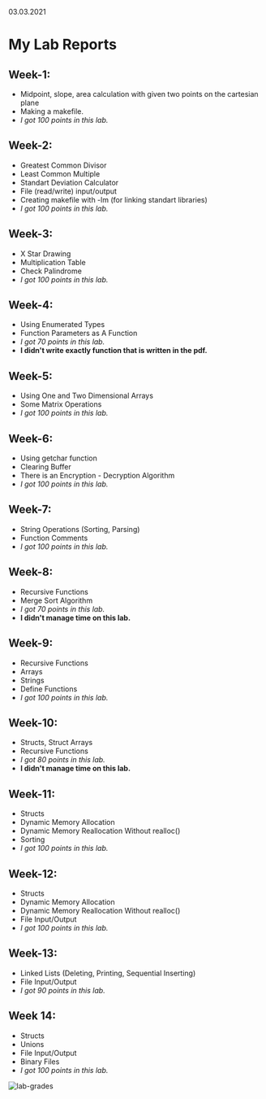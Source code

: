 03.03.2021

# My Lab Reports


## Week-1:

* Midpoint, slope, area calculation with given two points on the cartesian plane
* Making a makefile.
* _I got 100 points in this lab._


## Week-2:

* Greatest Common Divisor
* Least Common Multiple
* Standart Deviation Calculator
* File (read/write) input/output
* Creating makefile with -lm (for linking standart libraries)
* _I got 100 points in this lab._

## Week-3:

* X Star Drawing
* Multiplication Table
* Check Palindrome
* _I got 100 points in this lab._

## Week-4:

* Using Enumerated Types
* Function Parameters as A Function
* _I got 70 points in this lab._
* **I didn't write exactly function that is written in the pdf.**

## Week-5:

* Using One and Two Dimensional Arrays
* Some Matrix Operations
* _I got 100 points in this lab._

## Week-6:

* Using getchar function
* Clearing Buffer
* There is an Encryption - Decryption Algorithm
* _I got 100 points in this lab._

## Week-7:

* String Operations (Sorting, Parsing)
* Function Comments
* _I got 100 points in this lab._

## Week-8:

* Recursive Functions
* Merge Sort Algorithm
* _I got 70 points in this lab._
* **I didn't manage time on this lab.**

## Week-9:

* Recursive Functions
* Arrays
* Strings
* Define Functions
* _I got 100 points in this lab._

## Week-10:

* Structs, Struct Arrays
* Recursive Functions
* _I got 80 points in this lab._
* **I didn't manage time on this lab.**

## Week-11:

* Structs
* Dynamic Memory Allocation
* Dynamic Memory Reallocation Without realloc()
* Sorting
* _I got 100 points in this lab._

## Week-12:

* Structs
* Dynamic Memory Allocation
* Dynamic Memory Reallocation Without realloc()
* File Input/Output
* _I got 100 points in this lab._

## Week-13:

* Linked Lists (Deleting, Printing, Sequential Inserting)
* File Input/Output
* _I got 90 points in this lab._

## Week 14:

* Structs
* Unions
* File Input/Output
* Binary Files
* _I got 100 points in this lab._

![lab-grades](https://user-images.githubusercontent.com/63308169/174439596-32f75080-8bf6-4a8c-847a-b7c888ac1b82.png)
